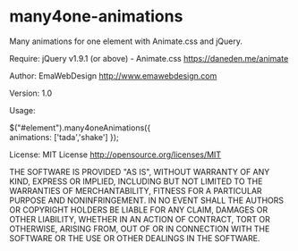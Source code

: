 many4one-animations
===================

Many animations for one element with Animate.css and jQuery.

Require: jQuery v1.9.1 (or above) - Animate.css https://daneden.me/animate

Author: EmaWebDesign http://www.emawebdesign.com

Version: 1.0

Usage: 

$("#element").many4oneAnimations({  
  animations: ['tada','shake'] 
});

License: MIT License http://opensource.org/licenses/MIT

THE SOFTWARE IS PROVIDED "AS IS", WITHOUT WARRANTY OF ANY KIND, EXPRESS OR
IMPLIED, INCLUDING BUT NOT LIMITED TO THE WARRANTIES OF MERCHANTABILITY,
FITNESS FOR A PARTICULAR PURPOSE AND NONINFRINGEMENT. IN NO EVENT SHALL THE
AUTHORS OR COPYRIGHT HOLDERS BE LIABLE FOR ANY CLAIM, DAMAGES OR OTHER
LIABILITY, WHETHER IN AN ACTION OF CONTRACT, TORT OR OTHERWISE, ARISING FROM,
OUT OF OR IN CONNECTION WITH THE SOFTWARE OR THE USE OR OTHER DEALINGS IN
THE SOFTWARE.
